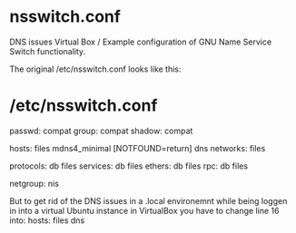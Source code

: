 # nsswitch.conf
DNS issues Virtual Box / Example configuration of GNU Name Service Switch functionality.

The original /etc/nsswitch.conf looks like this:

# /etc/nsswitch.conf


passwd:         compat
group:          compat
shadow:         compat

hosts:          files mdns4_minimal [NOTFOUND=return] dns
networks:       files

protocols:      db files
services:       db files
ethers:         db files
rpc:            db files

netgroup:       nis


But to get rid of the DNS issues in a .local environemnt while being loggen in into a virtual Ubuntu instance in VirtualBox you have to change line 16 into:
hosts:          files dns
